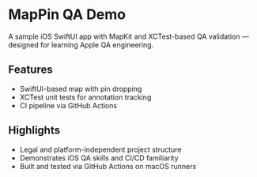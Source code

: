 # MapPin QA Demo

A sample iOS SwiftUI app with MapKit and XCTest-based QA validation — designed for learning Apple QA engineering.

## Features

- SwiftUI-based map with pin dropping
- XCTest unit tests for annotation tracking
- CI pipeline via GitHub Actions

## Highlights

- Legal and platform-independent project structure
- Demonstrates iOS QA skills and CI/CD familiarity
- Built and tested via GitHub Actions on macOS runners
